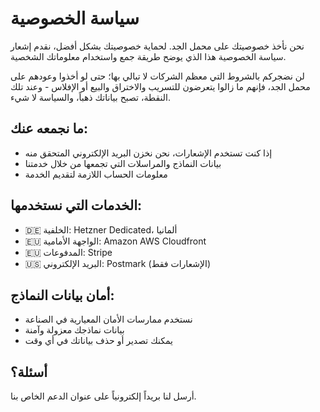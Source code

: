 # سياسة الخصوصية

نحن نأخذ خصوصيتك على محمل الجد. لحماية خصوصيتك بشكل أفضل، نقدم إشعار سياسة الخصوصية هذا الذي يوضح طريقة جمع واستخدام معلوماتك الشخصية.

لن نضجركم بالشروط التي معظم الشركات لا تبالي بها؛ حتى لو أخذوا وعودهم على محمل الجد، فإنهم ما زالوا يتعرضون للتسريب والاختراق والبيع أو الإفلاس - وعند تلك النقطة، تصبح بياناتك ذهباً، والسياسة لا شيء.

## ما نجمعه عنك:

- إذا كنت تستخدم الإشعارات، نحن نخزن البريد الإلكتروني المتحقق منه
- بيانات النماذج والمراسلات التي تجمعها من خلال خدمتنا
- معلومات الحساب اللازمة لتقديم الخدمة

## الخدمات التي نستخدمها:

- 🇩🇪 الخلفية: Hetzner Dedicated، ألمانيا
- 🇪🇺 الواجهة الأمامية: Amazon AWS Cloudfront
- 🇪🇺 المدفوعات: Stripe
- 🇺🇸 البريد الإلكتروني: Postmark (الإشعارات فقط)

## أمان بيانات النماذج:

- نستخدم ممارسات الأمان المعيارية في الصناعة
- بيانات نماذجك معزولة وآمنة
- يمكنك تصدير أو حذف بياناتك في أي وقت

## أسئلة؟

أرسل لنا بريداً إلكترونياً على عنوان الدعم الخاص بنا.